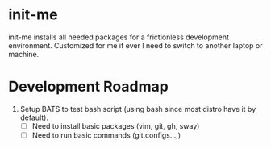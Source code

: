 # init-me
init-me installs all needed packages for a frictionless development environment. Customized for me if ever I need to switch to another laptop or machine.

# Development Roadmap
1. Setup BATS to test bash script (using bash since most distro have it by default).
    * [ ] Need to install basic packages (vim, git, gh, sway)
    * [ ] Need to run basic commands (git.configs...,)
